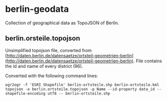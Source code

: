 berlin-geodata
==============

Collection of geographical data as TopoJSON of Berlin. 


## berlin.orsteile.topojson
Unsimplified topojson file, converted from [http://daten.berlin.de/datensaetze/ortsteil-geometrien-berlin](http://daten.berlin.de/datensaetze/ortsteil-geometrien-berlin).
File contains the id and name of every district (96).

Converted with the following command lines:

    ogr2ogr -f 'ESRI Shapefile' berlin-ortsteile.shp berlin-ortsteile.kml
    topojson -o berlin.ortsteile.topojson -p Name --id-property data_id --shapefile-encoding utf8 -- berlin-ortsteile.shp 
